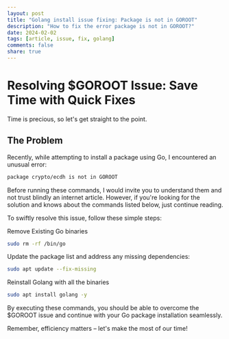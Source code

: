 ```yaml
---
layout: post
title: "Golang install issue fixing: Package is not in GOROOT"
description: "How to fix the error package is not in GOROOT?"
date: 2024-02-02
tags: [article, issue, fix, golang]
comments: false
share: true
---
```

# Resolving $GOROOT Issue: Save Time with Quick Fixes

Time is precious, so let's get straight to the point.

## The Problem
Recently, while attempting to install a package using Go, I encountered an unusual error:

```bash
package crypto/ecdh is not in GOROOT
```

Before running these commands, I would invite you to understand them and not trust blindly an internet article. However, if you're looking for the solution and knows about the commands listed below, just continue reading.

To swiftly resolve this issue, follow these simple steps:

Remove Existing Go binaries
```bash
sudo rm -rf /bin/go
```


Update the package list and address any missing dependencies:
```bash
sudo apt update --fix-missing
```

Reinstall Golang with all the binaries
```bash
sudo apt install golang -y
```

By executing these commands, you should be able to overcome the $GOROOT issue and continue with your Go package installation seamlessly. 

Remember, efficiency matters – let's make the most of our time!
